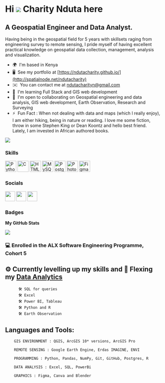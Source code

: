   Hi ![](https://user-images.githubusercontent.com/18350557/176309783-0785949b-9127-417c-8b55-ab5a4333674e.gif) Charity Nduta here
=====================================================================================================================================

A Geospatial Engineer and Data Analyst.
---------------------------------------

Having being in the geospatial field for 5 years with skillsets raging from engineering survey to remote sensing, I pride myself of having excellent practical knowledge on geospatial data collection, management, analysis and visualization.

* 🌍  I'm based in Kenya
* 🖥️  See my portfolio at [https://ndutacharity.github.io/](http://spatialnode.net/ndutacharity)
* ✉️  You can contact me at [ndutacharityn@gmail.com](mailto:ndutacharityn@gmail.com)
* 🧠  I'm learning Full Stack and GIS web development
* 🤝  I'm open to collaborating on Geospatial engineering and data analysis, GIS web development, Earth Observation, Research and Surveying
* ⚡  Fun Fact : When not dealing with data and maps (which I really enjoy), I am either hiking, being in nature or reading. I love me some fiction, throw in some Stephen King or Dean Koontz and hello best friend. Lately, I am invested in African authored books.

<a href="https://www.twitter.com/CharityN_N" target="_blank" rel="noreferrer"><img
src="https://img.shields.io/twitter/follow/CharityN_N?logo=twitter&style=for-the-badge&color=0891b2&labelColor=1c1917"
/></a>

### Skills


<p align="left">
<a href="https://www.python.org/" target="_blank" rel="noreferrer"><img src="https://raw.githubusercontent.com/danielcranney/readme-generator/main/public/icons/skills/python-colored.svg" width="36" height="36" alt="Python" /></a>
<a href="https://docs.microsoft.com/en-us/cpp/?view=msvc-170" target="_blank" rel="noreferrer"><img src="https://raw.githubusercontent.com/danielcranney/readme-generator/main/public/icons/skills/c-colored.svg" width="36" height="36" alt="C" /></a>
<a href="https://developer.mozilla.org/en-US/docs/Glossary/HTML5" target="_blank" rel="noreferrer"><img src="https://raw.githubusercontent.com/danielcranney/readme-generator/main/public/icons/skills/html5-colored.svg" width="36" height="36" alt="HTML5" /></a>
<a href="https://www.mysql.com/" target="_blank" rel="noreferrer"><img src="https://raw.githubusercontent.com/danielcranney/readme-generator/main/public/icons/skills/mysql-colored.svg" width="36" height="36" alt="MySQL" /></a>
<a href="https://www.postgresql.org/" target="_blank" rel="noreferrer"><img src="https://raw.githubusercontent.com/danielcranney/readme-generator/main/public/icons/skills/postgresql-colored.svg" width="36" height="36" alt="PostgreSQL" /></a>
<a href="https://www.adobe.com/uk/products/photoshop.html" target="_blank" rel="noreferrer"><img src="https://raw.githubusercontent.com/danielcranney/readme-generator/main/public/icons/skills/photoshop-colored.svg" width="36" height="36" alt="Photoshop" /></a>
<a href="https://www.figma.com/" target="_blank" rel="noreferrer"><img src="https://raw.githubusercontent.com/danielcranney/readme-generator/main/public/icons/skills/figma-colored.svg" width="36" height="36" alt="Figma" /></a>
</p>


### Socials

<p align="left"> <a href="https://www.github.com/NdutaCharity" target="_blank" rel="noreferrer"><img src="https://raw.githubusercontent.com/danielcranney/readme-generator/main/public/icons/socials/github.svg" width="32" height="32" /></a> <a href="https://www.linkedin.com/in/charity-n-8935749a" target="_blank" rel="noreferrer"><img src="https://raw.githubusercontent.com/danielcranney/readme-generator/main/public/icons/socials/linkedin.svg" width="32" height="32" /></a> <a href="https://www.twitter.com/CharityN_N" target="_blank" rel="noreferrer"><img src="https://raw.githubusercontent.com/danielcranney/readme-generator/main/public/icons/socials/twitter.svg" width="32" height="32" /></a></p>

### Badges

<b>My GitHub Stats</b>

<a href="http://www.github.com/NdutaCharity"><img src="https://github-readme-streak-stats.herokuapp.com/?user=NdutaCharity&stroke=ffffff&background=1c1917&ring=0891b2&fire=0891b2&currStreakNum=ffffff&currStreakLabel=0891b2&sideNums=ffffff&sideLabels=ffffff&dates=ffffff&hide_border=true" /></a>
                           
   ###    💻 Enrolled in the **ALX Software Engineering Programme, Cohort 5**
   
   ###    
   
  ##    ⚙ Currently levelling up my skills and :muscle: Flexing my [Data Analytics](https://github.com/NdutaCharity/Data_Analytics/)

          🛠 SQL for queries
          🛠 Excel
          🛠 Power BI, Tableau
          🛠 Python and R
          🛠 Earth Observation
           

 

  ## Languages and Tools:
  
        GIS ENVIRONMENT : QGIS, ArcGIS 10* versions, ArcGIS Pro

        REMOTE SENSING : Google Earth Engine, Erdas IMAGINE, ENVI

        PROGRAMMING : Python, Pandas, NumPy, Git, GitHub, Postgres, R

        DATA ANALYSIS : Excel, SQL, PowerBi

        GRAPHICS : Figma, Canva and Blender
